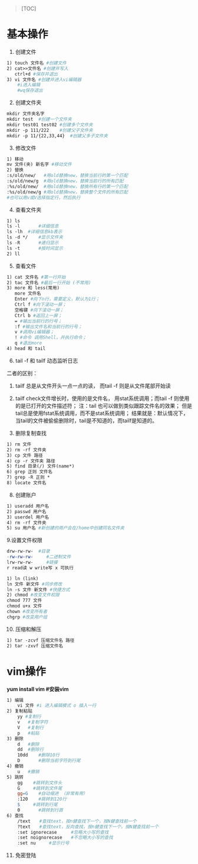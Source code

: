 >[TOC]

# 基本操作
1. 创建文件
``` makefile
1) touch 文件名 #创建文件
2) cat>>文件名 #创建并写入 
   ctrl+d #保存并退出
3) vi 文件名 #创建并进入vi编辑器 
    #i进入编辑 
    #wq保存退出
```


2. 创建文件夹

``` makefile
mkdir 文件夹名字
mkdir test	#创建一个文件夹
mkdir test01 test02	#创建多个文件夹
mkdir -p 111/222	#创建父子文件夹
mkdir -p 11/{22,33,44}	#创建父多子文件夹
```

3. 修改文件

``` makefile
1) 移动
mv 文件(夹) 新名字 #移动文件
2) 替换
:s/old/new/   #用old替换new，替换当前行的第一个匹配
:s/old/new/g  #用old替换new，替换当前行的所有匹配
:%s/old/new/  #用old替换new，替换所有行的第一个匹配
:%s/old/new/g #用old替换new，替换整个文件的所有匹配
#也可以用v或V选择指定行，然后执行
```

4. 查看文件夹

``` makefile
1) ls 
ls -l		#详细信息
ls -lh 	#详细信息kb表示
ls -d */ 	#显示文件夹
ls -R 	    #递归显示
ls -t		#按时间显示
2) ll
```

5. 查看文件

``` makefile
1) cat 文件名 #第一行开始 
2) tac 文件名 #最后一行开始 (不常用)
3) more 和 less(常用)
   more 文件名
   Enter #向下n行，需要定义，默认为1行； 
   Ctrl f #向下滚动一屏； 
   空格键 #向下滚动一屏； 
   Ctrl b #返回上一屏； 
   = #输出当前行的行号； 
   :f #输出文件名和当前行的行号； 
   v #调用vi编辑器； 
   ! #命令 调用Shell，并执行命令； 
   q #退出more
4) head 和 tail 
```

6. tail -f 和 tailf 动态监听日志

二者的区别：
1. tailf 总是从文件开头一点一点的读， 而tail -f 则是从文件尾部开始读
2. tailf check文件增长时，使用的是文件名， 用stat系统调用；而tail -f 则使用的是已打开的文件描述符； 
注：tail 也可以做到类似跟踪文件名的效果； 但是tail总是使用fstat系统调用，而不是stat系统调用；
结果就是：默认情况下，当tail的文件被偷偷删除时，tail是不知道的，而tailf是知道的。

7. 删除复制查找

``` makefile
1) rm 文件
2) rm -rf 文件夹
3) cp 文件 路径
4) cp -r 文件夹 路径
5) find 目录(/) 文件(name*) 
6) grep 正则 文件名
7) grep -R 正则 *
8) locate 文件名
```

8. 创建账户

``` makefile
1) useradd 用户名
2) passwd 用户名
3) userdel 用户名
4) rm -rf 文件夹
5) su 用户名 #新创建的用户会在/home中创建同名文件夹
```

9.设置文件权限

``` makefile
drw-rw-rw- 	#目录
-rw-rw-rw-	   #二进制文件
lrw-rw-rw-     #链接
r read读 w write写 x 可执行

1) ln (link)
ln 文件 新文件 #同步修改
ln -s 文件 新文件 #快捷方式 
2) chmod #改变文件权限
chmod 777 文件
chmod u+x 文件
chown #改变所有者
chgrp #改变用户组
```

10. 压缩和解压

``` makefile
1) tar -zcvf 压缩文件名 路径
2) tar -zxvf 压缩文件名
```

# vim操作

**yum install vim #安装vim**
``` makefile
1) 编辑
    vi 文件 #i 进入编辑模式 o 插入一行
2) 复制粘贴
    yy #复制行
    v	#复制字符
    V	#复制行
    p	#粘贴
3) 删除
    d	#删除
    dd	#删除行
    10dd 	#删除10行
    D		#删除当前字符到行尾
4) 撤销
    u	#撤销
5) 跳转
    gg 	  #跳转到文件头
    G 	  #跳转到文件尾
    gg=G    #自动缩进 （非常有用）
    :120    #跳转到120行
    $ 	  #跳转到行尾
    0	    #跳转到行首
6) 查找
    /text　　#查找text，按n健查找下一个，按N健查找前一个
    ?text　　#查找text，反向查找，按n健查找下一个，按N健查找前一个
    :set ignorecase　　  #忽略大小写的查找
    :set noignorecase　　#不忽略大小写的查找
    :set nu		#显示行号
```

11. 免密登陆










